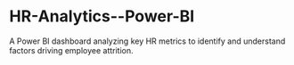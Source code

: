 # HR-Analytics--Power-BI
A Power BI dashboard analyzing key HR metrics to identify and understand factors driving employee attrition.
